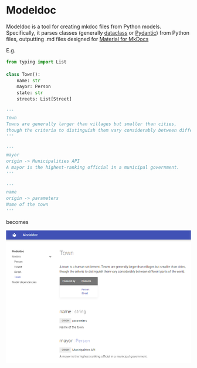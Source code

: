 # Modeldoc

Modeldoc is a tool for creating mkdoc files from Python models. Specifically, it parses  classes (generally [dataclass](https://docs.python.org/3/library/dataclasses.html) or [Pydantic](https://pydantic-docs.helpmanual.io/usage/models/)) from Python files, outputting .md files designed for [Material for MkDocs](https://squidfunk.github.io/mkdocs-material/)

E.g.
```python
from typing import List

class Town():
    name: str
    mayor: Person
    state: str
    streets: List[Street]

'''
Town
Towns are generally larger than villages but smaller than cities, 
though the criteria to distinguish them vary considerably between different parts of the world.
'''

'''
mayor
origin -> Municipalities API
A mayor is the highest-ranking official in a municipal government.
'''

'''
name
origin -> parameters
Name of the town
'''
```

becomes

<img src="material-town.png" width=600/>
